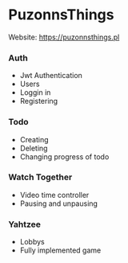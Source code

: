 # PuzonnsThings
Website: https://puzonnsthings.pl

### Auth
 - Jwt Authentication
 - Users
 - Loggin in
 - Registering
 
### Todo
 - Creating
 - Deleting 
 - Changing progress of todo
 
### Watch Together
 - Video time controller
 - Pausing and unpausing
 
### Yahtzee
 - Lobbys
 - Fully implemented game
